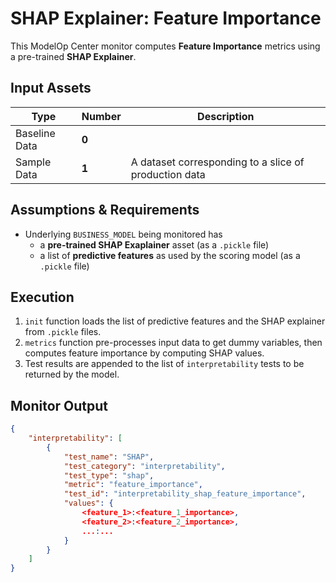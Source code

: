 # SHAP Explainer: Feature Importance

This ModelOp Center monitor computes **Feature Importance** metrics using a pre-trained **SHAP Explainer**.

## Input Assets

| Type | Number | Description |
| ------ | ------ | ------ |
| Baseline Data | **0** | |
| Sample Data | **1** |  A dataset corresponding to a slice of production data |

## Assumptions & Requirements
 - Underlying `BUSINESS_MODEL` being monitored has 
     - a **pre-trained SHAP Exaplainer** asset (as a `.pickle` file)
     - a list of **predictive features** as used by the scoring model (as a `.pickle` file)

## Execution
1. `init` function loads the list of predictive features and the SHAP explainer from `.pickle` files.
2. `metrics` function pre-processes input data to get dummy variables, then computes feature importance by computing SHAP values.
3. Test results are appended to the list of `interpretability` tests to be returned by the model.

## Monitor Output

```JSON
{
    "interpretability": [
        {
            "test_name": "SHAP",
            "test_category": "interpretability",
            "test_type": "shap",
            "metric": "feature_importance",
            "test_id": "interpretability_shap_feature_importance",
            "values": {
                <feature_1>:<feature_1_importance>,
                <feature_2>:<feature_2_importance>,
                ...:...
            }
        }
    ]
}
```